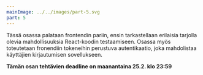 ```yaml
---
mainImage: ../../images/part-5.svg
part: 5
---
```


<div class="intro">

Tässä osassa palataan frontendin pariin, ensin tarkastellaan erilaisia tarjolla olevia mahdollisuuksia React-koodin testaamiseen. Osassa myös toteutetaan fronendiin tokeneihin perustuva autentikaatio, joka mahdolistaa käyttäjien kirjautumisen sovellukseen.

**Tämän osan tehtävien deadline on maanantaina 25.2. klo 23:59**

</div>
